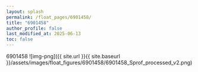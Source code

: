 ```yaml
---
layout: splash
permalink: /float_pages/6901458/
title: "6901458"
author_profile: false
last_modified_at: 2025-06-13
toc: false
---
```

 
6901458
![img-png]({{ site.url }}{{ site.baseurl }}/assets/images/float_figures/6901458/6901458_Sprof_processed_v2.png)